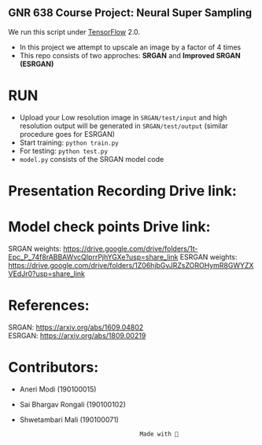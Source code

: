 ## GNR 638 Course Project: Neural Super Sampling

We run this script under [TensorFlow](https://www.tensorflow.org) 2.0.

- In this project we attempt to upscale an image by a factor of 4 times
- This repo consists of two approches: **SRGAN** and **Improved SRGAN (ESRGAN)**

# RUN
- Upload your Low resolution image in `SRGAN/test/input` and high resolution output will be generated in `SRGAN/test/output` (similar procedure goes for ESRGAN)
- Start training: `python train.py`
- For testing: `python test.py`
- `model.py` consists of the SRGAN model code

# Presentation Recording Drive link: 

# Model check points Drive link: 
SRGAN weights: https://drive.google.com/drive/folders/1t-Epc_P_74f8rABBAWvcQIprrPjhYGXe?usp=share_link
ESRGAN weights: https://drive.google.com/drive/folders/1Z06hjbGvJRZsZOROHymR8GWYZXVEdJr0?usp=share_link 

# References:
SRGAN:	https://arxiv.org/abs/1609.04802 \
ESRGAN:	https://arxiv.org/abs/1809.00219

# Contributors:
- Aneri	Modi (190100015)
- Sai Bhargav Rongali (190100102)
- Shwetambari Mali (190100071)

								        Made with 💙
